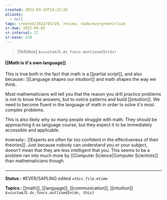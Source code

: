 ```yaml
---
created: 2022-03-19T14:23:29 
aliases:
  - null
tags: created/2022/03/19, review, node/evergreen/claim
sr-due: 2022-05-02
sr-interval: 27
sr-ease: 230
---
```

> [!infobox]
`$=customJS.dv_funcs.mentionedIn(dv)`

#### [[Math is it's own language]] 

This is true both in the fact that math is a [[partial script]],
and also
because:: [[Language shapes our intuition]]
and math shapes the way we think.

Most mathematicians will tell you that the reason you drill practice problems is not to know the answers, but to notice patterns and build [[intuition]]. We need to become fluent in the language of math in order to solve it's most complex problems.

This is also likely why so many people struggle with math. They should be approaching it as language course, but they expect it to be immediately accessible and applicable.

Inversely:: [[Experts are often far too confident in the effectiveness of their theories]].
Just because nobody can understand you or your subject, doesn't mean that they are less intelligent that you.
This seems to be a problem ran into much more by [[Computer Science|Computer Scientists]] than mathematicians though.

### <hr class="footnote"/>

**Status**:: #EVER/SAPLING 
*edited `=this.file.mtime`*

**Topics**:: [[math]], [[language]], [[communication]], [[intuition]]
*`$=customJS.dv_funcs.outlinedIn(dv, this)`*
